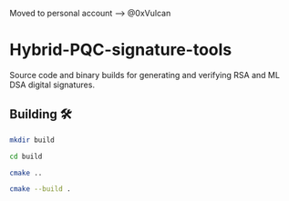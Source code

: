 Moved to personal account --> @0xVulcan

# Hybrid-PQC-signature-tools
Source code and binary builds for generating  and verifying RSA and ML DSA digital signatures.


## Building 🛠️

```bash
mkdir build

cd build

cmake ..

cmake --build .
```

